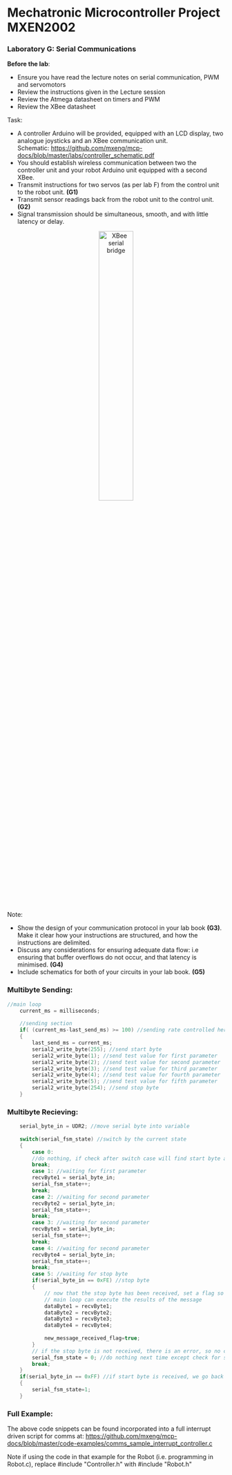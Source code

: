 # Mechatronic Microcontroller Project MXEN2002

### Laboratory G: Serial Communications

**Before the lab**:
- Ensure you have read the lecture notes on serial communication, PWM and servomotors
- Review the instructions given in the Lecture session
- Review the Atmega datasheet on timers and PWM
- Review the XBee datasheet


Task:
- A controller Arduino will be provided, equipped with an LCD display, two analogue joysticks and an XBee communication unit.  
  Schematic: https://github.com/mxeng/mcp-docs/blob/master/labs/controller_schematic.pdf
- You should establish wireless communication between two the controller unit and your robot Arduino unit equipped with a second XBee.
- Transmit instructions for two servos (as per lab F) from the control unit to the robot unit. **(G1)**
- Transmit sensor readings back from the robot unit to the control unit. **(G2)**
- Signal transmission should be simultaneous, smooth, and with little latency or delay.

<p align="center"> <img src="https://github.com/mxeng/mcp-docs/blob/master/labs/XbeeCommunication.png" alt="XBee serial bridge" width="40%"> </p>

Note:
- Show the design of your communication protocol in your lab book **(G3)**. Make it clear how
your instructions are structured, and how the instructions are delimited.
- Discuss any considerations for ensuring adequate data flow: i.e ensuring that buffer overflows
do not occur, and that latency is minimised. **(G4)**
- Include schematics for both of your circuits in your lab book. **(G5)**

### Multibyte Sending:
```c
//main loop
	current_ms = milliseconds;
	
	//sending section
	if( (current_ms-last_send_ms) >= 100) //sending rate controlled here
	{
		last_send_ms = current_ms;
		serial2_write_byte(255); //send start byte
		serial2_write_byte(1); //send test value for first parameter
		serial2_write_byte(2); //send test value for second parameter
		serial2_write_byte(3); //send test value for third parameter
		serial2_write_byte(4); //send test value for fourth parameter
		serial2_write_byte(5); //send test value for fifth parameter
		serial2_write_byte(254); //send stop byte
	}
```

### Multibyte Recieving:
```c
	serial_byte_in = UDR2; //move serial byte into variable
	
	switch(serial_fsm_state) //switch by the current state
	{
		case 0:
		//do nothing, if check after switch case will find start byte and set serial_fsm_state to 1
		break;
		case 1: //waiting for first parameter
		recvByte1 = serial_byte_in;
		serial_fsm_state++;
		break;
		case 2: //waiting for second parameter
		recvByte2 = serial_byte_in;
		serial_fsm_state++;
		break;
		case 3: //waiting for second parameter
		recvByte3 = serial_byte_in;
		serial_fsm_state++;
		break;
		case 4: //waiting for second parameter
		recvByte4 = serial_byte_in;
		serial_fsm_state++;
		break;
		case 5: //waiting for stop byte
		if(serial_byte_in == 0xFE) //stop byte
		{
			// now that the stop byte has been received, set a flag so that the
			// main loop can execute the results of the message
			dataByte1 = recvByte1;
			dataByte2 = recvByte2;
			dataByte3 = recvByte3;
			dataByte4 = recvByte4;
			
			new_message_received_flag=true;
		}
		// if the stop byte is not received, there is an error, so no commands are implemented
		serial_fsm_state = 0; //do nothing next time except check for start byte (below)
		break;
	}
	if(serial_byte_in == 0xFF) //if start byte is received, we go back to expecting the first data byte
	{
		serial_fsm_state=1;
	}
```

### Full Example:
The above code snippets can be found incorporated into a full interrupt driven script for comms at:
https://github.com/mxeng/mcp-docs/blob/master/code-examples/comms_sample_interrupt_controller.c

Note if using the code in that example for the Robot (i.e. programming in Robot.c), replace #include "Controller.h" with #include "Robot.h"
